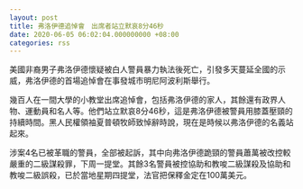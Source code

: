 ```yaml
---
layout: post
title: 弗洛伊德追悼會　出席者站立默哀8分46秒
date: 2020-06-05 06:02:04.000000000 +08:00
categories: rss
---
```


美國非裔男子弗洛伊德懷疑被白人警員暴力執法後死亡，引發多天蔓延全國的示威，弗洛伊德的首場追悼會在事發城市明尼阿波利斯舉行。

幾百人在一間大學的小教堂出席追悼會，包括弗洛伊德的家人，其餘還有政界人物、運動員和名人等。他們站立默哀8分46秒，這是弗洛伊德被警員用膝蓋壓頸的持續時間。黑人民權領袖夏普頓牧師致悼辭時說，現在是時候以弗洛伊德的名義站起來。

涉案4名已被革職的警員，全部被起訴，其中向弗洛伊德跪頸的警員蕭萬被改控較嚴重的二級謀殺罪，下周一提堂。其餘3名警員被控協助和教唆二級謀殺及協助和教唆二級誤殺，已於當地星期四提堂，法官把保釋金定在100萬美元。
